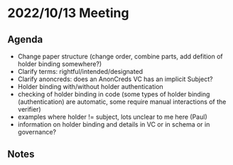 # 2022/10/13 Meeting

## Agenda

- Change paper structure (change order, combine parts, add defition of holder binding somewhere?) 
- Clarify terms: rightful/intended/designated
- Clarify anoncreds: does an AnonCreds VC has an implicit Subject?
- Holder binding with/without holder authentication
- checking of holder binding in code (some types of holder binding (authentication) are automatic, some require manual interactions of the verifier)
- examples where holder != subject, lots unclear to me here (Paul)
- information on holder binding and details in VC or in schema or in governance?

## Notes


